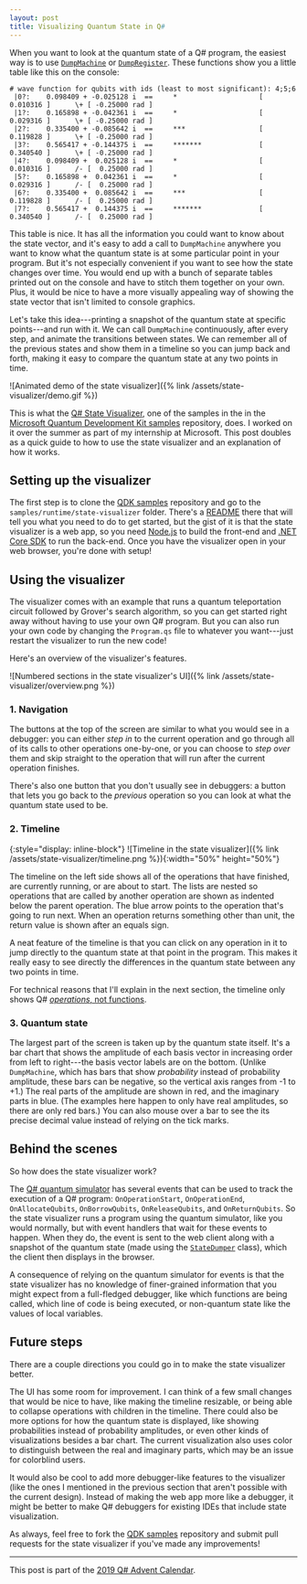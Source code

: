 ```yaml
---
layout: post
title: Visualizing Quantum State in Q#
---
```


When you want to look at the quantum state of a Q# program, the easiest way is
to use [`DumpMachine`] or [`DumpRegister`]. These functions show you a little
table like this on the console:

```
# wave function for qubits with ids (least to most significant): 4;5;6
 |0?:    0.098409 + -0.025128 i  ==     *                    [ 0.010316 ]      \+ [ -0.25000 rad ]
 |1?:    0.165898 + -0.042361 i  ==     *                    [ 0.029316 ]      \+ [ -0.25000 rad ]
 |2?:    0.335400 + -0.085642 i  ==     ***                  [ 0.119828 ]      \+ [ -0.25000 rad ]
 |3?:    0.565417 + -0.144375 i  ==     *******              [ 0.340540 ]      \+ [ -0.25000 rad ]
 |4?:    0.098409 +  0.025128 i  ==     *                    [ 0.010316 ]      /- [  0.25000 rad ]
 |5?:    0.165898 +  0.042361 i  ==     *                    [ 0.029316 ]      /- [  0.25000 rad ]
 |6?:    0.335400 +  0.085642 i  ==     ***                  [ 0.119828 ]      /- [  0.25000 rad ]
 |7?:    0.565417 +  0.144375 i  ==     *******              [ 0.340540 ]      /- [  0.25000 rad ]
```

This table is nice. It has all the information you could want to know about the
state vector, and it's easy to add a call to `DumpMachine` anywhere you want to
know what the quantum state is at some particular point in your program. But
it's not especially convenient if you want to see how the state changes over
time. You would end up with a bunch of separate tables printed out on the
console and have to stitch them together on your own. Plus, it would be nice to
have a more visually appealing way of showing the state vector that isn't
limited to console graphics.

Let's take this idea---printing a snapshot of the quantum state at specific
points---and run with it. We can call `DumpMachine` continuously, after every
step, and animate the transitions between states. We can remember all of the
previous states and show them in a timeline so you can jump back and forth,
making it easy to compare the quantum state at any two points in time.

![Animated demo of the state visualizer]({% link /assets/state-visualizer/demo.gif %})

This is what the [Q# State Visualizer], one of the samples in the in the
[Microsoft Quantum Development Kit samples][QDK samples] repository, does. I
worked on it over the summer as part of my internship at Microsoft. This post
doubles as a quick guide to how to use the state visualizer and an explanation
of how it works.

## Setting up the visualizer

The first step is to clone the [QDK samples] repository and go to the
`samples/runtime/state-visualizer` folder. There's a [README] there that will
tell you what you need to do to get started, but the gist of it is that the
state visualizer is a web app, so you need [Node.js] to build the front-end and
[.NET Core SDK] to run the back-end. Once you have the visualizer open in your
web browser, you're done with setup!

## Using the visualizer

The visualizer comes with an example that runs a quantum teleportation circuit
followed by Grover's search algorithm, so you can get started right away without
having to use your own Q# program. But you can also run your own code by
changing the `Program.qs` file to whatever you want---just restart the visualizer
to run the new code!

Here's an overview of the visualizer's features.

![Numbered sections in the state visualizer's UI]({% link /assets/state-visualizer/overview.png %})

### 1. Navigation

The buttons at the top of the screen are similar to what you would see in a
debugger: you can either *step in* to the current operation and go through all
of its calls to other operations one-by-one, or you can choose to *step over*
them and skip straight to the operation that will run after the current
operation finishes.

There's also one button that you don't usually see in debuggers: a button that
lets you go back to the *previous* operation so you can look at what the quantum
state used to be.

### 2. Timeline

{:style="display: inline-block"}
![Timeline in the state visualizer]({% link /assets/state-visualizer/timeline.png %}){:width="50%" height="50%"}

The timeline on the left side shows all of the operations that have finished,
are currently running, or are about to start. The lists are nested so operations
that are called by another operation are shown as indented below the parent
operation. The blue arrow points to the operation that's going to run next. When
an operation returns something other than unit, the return value is shown after
an equals sign.

A neat feature of the timeline is that you can click on any operation in it to
jump directly to the quantum state at that point in the program. This makes it
really easy to see directly the differences in the quantum state between any two
points in time.

For technical reasons that I'll explain in the next section, the timeline only
shows Q# [*operations*, not functions][operations and functions].

### 3. Quantum state

The largest part of the screen is taken up by the quantum state itself. It's a
bar chart that shows the amplitude of each basis vector in increasing order from
left to right---the basis vector labels are on the bottom. (Unlike
`DumpMachine`, which has bars that show *probability* instead of probability
amplitude, these bars can be negative, so the vertical axis ranges from -1 to
+1.) The real parts of the amplitude are shown in red, and the imaginary parts
in blue. (The examples here happen to only have real amplitudes, so there are
only red bars.) You can also mouse over a bar to see the its precise decimal
value instead of relying on the tick marks.

## Behind the scenes

So how does the state visualizer work?

The [Q# quantum simulator][`SimulatorBase`] has several events that can be used
to track the execution of a Q# program: `OnOperationStart`, `OnOperationEnd`,
`OnAllocateQubits`, `OnBorrowQubits`, `OnReleaseQubits`, and `OnReturnQubits`.
So the state visualizer runs a program using the quantum simulator, like you
would normally, but with event handlers that wait for these events to happen.
When they do, the event is sent to the web client along with a snapshot of the
quantum state (made using the [`StateDumper`] class), which the client then
displays in the browser.

A consequence of relying on the quantum simulator for events is that the state
visualizer has no knowledge of finer-grained information that you might expect
from a full-fledged debugger, like which functions are being called, which line
of code is being executed, or non-quantum state like the values of local
variables.

## Future steps

There are a couple directions you could go in to make the state visualizer
better.

The UI has some room for improvement. I can think of a few small changes that
would be nice to have, like making the timeline resizable, or being able to
collapse operations with children in the timeline. There could also be more
options for how the quantum state is displayed, like showing probabilities
instead of probability amplitudes, or even other kinds of visualizations besides
a bar chart. The current visualization also uses color to distinguish between
the real and imaginary parts, which may be an issue for colorblind users.

It would also be cool to add more debugger-like features to the visualizer (like
the ones I mentioned in the previous section that aren't possible with the
current design). Instead of making the web app more like a debugger, it might be
better to make Q# debuggers for existing IDEs that include state visualization.

As always, feel free to fork the [QDK samples] repository and submit pull
requests for the state visualizer if you've made any improvements!

---

This post is part of the [2019 Q# Advent Calendar].


[`DumpMachine`]: https://docs.microsoft.com/en-us/qsharp/api/qsharp/microsoft.quantum.diagnostics.dumpmachine?view=qsharp-preview
[`DumpRegister`]: https://docs.microsoft.com/en-us/qsharp/api/qsharp/microsoft.quantum.diagnostics.dumpregister?view=qsharp-preview
[Q# State Visualizer]: https://github.com/microsoft/Quantum/tree/master/samples/runtime/state-visualizer
[QDK samples]: https://github.com/microsoft/Quantum
[README]: https://github.com/microsoft/Quantum/blob/master/samples/runtime/state-visualizer/README.md
[Node.js]: https://nodejs.org/en/
[.NET Core SDK]: https://dotnet.microsoft.com/download
[operations and functions]: https://docs.microsoft.com/en-us/quantum/language/type-model?view=qsharp-preview#operation-and-function-types
[`SimulatorBase`]: https://github.com/microsoft/qsharp-runtime/blob/master/src/Simulation/Common/SimulatorBase.cs
[`StateDumper`]: https://github.com/microsoft/qsharp-runtime/blob/master/src/Simulation/Simulators/QuantumSimulator/StateDumper.cs
[2019 Q# Advent Calendar]: https://devblogs.microsoft.com/qsharp/q-advent-calendar-2019/
